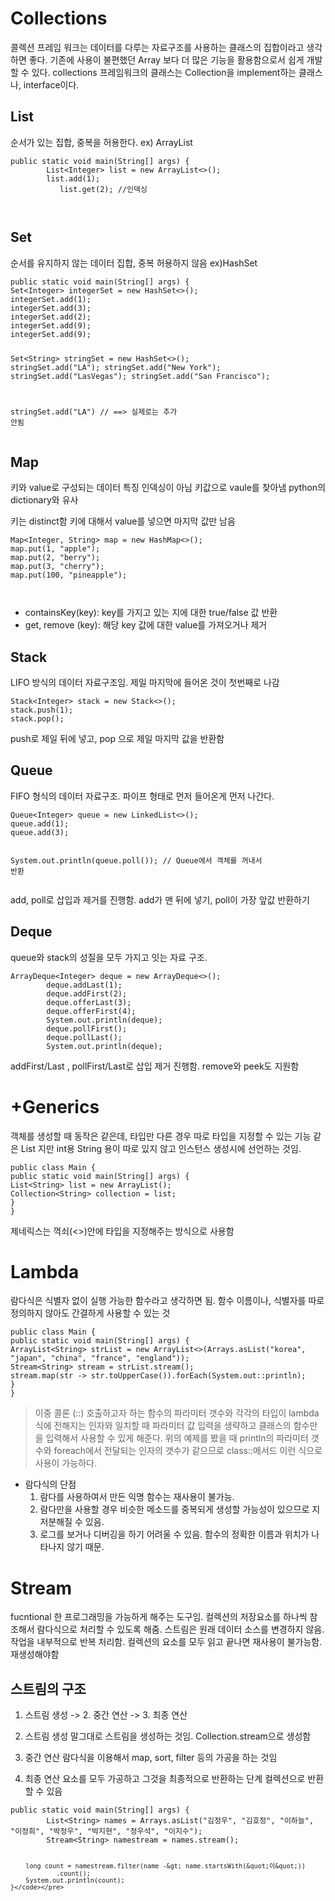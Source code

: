 <h1 id="collections">Collections</h1>
<p>콜렉션 프레임 워크는 데이터를 다루는 자료구조를 사용하는 클래스의 집합이라고 생각하면 좋다. 기존에 사용이 불편했던 Array 보다 더 많은 기능을 활용함으로서 쉽게 개발할 수 있다.
collections 프레임워크의 클래스는 Collection을 implement하는 클래스나, interface이다. </p>
<h2 id="list">List</h2>
<p>순서가 있는 집합, 중복을 허용한다. ex) ArrayList</p>
<pre><code class="language-java">public static void main(String[] args) {
        List&lt;Integer&gt; list = new ArrayList&lt;&gt;();
        list.add(1);
           list.get(2); //인덱싱

</code></pre>
<h2 id="set">Set</h2>
<p>순서를 유지하지 않는 데이터 집합, 중복 허용하지 않음 ex)HashSet</p>
<pre><code>public static void main(String[] args) {
Set&lt;Integer&gt; integerSet = new HashSet&lt;&gt;();
integerSet.add(1);
integerSet.add(3);
integerSet.add(2);
integerSet.add(9);
integerSet.add(9);

Set&lt;String&gt; stringSet = new HashSet&lt;&gt;();
stringSet.add(&quot;LA&quot;);
stringSet.add(&quot;New York&quot;);
stringSet.add(&quot;LasVegas&quot;);
stringSet.add(&quot;San Francisco&quot;);

stringSet.add(&quot;LA&quot;) // ==&gt; 실제로는 추가 안됨</code></pre><h2 id="map">Map</h2>
<p>키와 value로 구성되는 데이터 특징 인덱싱이 아님 키값으로 vaule를 찾아냄 python의 dictionary와 유사</p>
<p>키는 distinct함 키에 대해서 value를 넣으면 마지막 값만 남음</p>
<pre><code class="language-java">Map&lt;Integer, String&gt; map = new HashMap&lt;&gt;();
map.put(1, &quot;apple&quot;);
map.put(2, &quot;berry&quot;);
map.put(3, &quot;cherry&quot;);
map.put(100, &quot;pineapple&quot;);

</code></pre>
<ul>
<li>containsKey(key): key를 가지고 있는 지에 대한 true/false 값 반환</li>
<li>get, remove (key): 해당 key 값에 대한 value를 가져오거나 제거</li>
</ul>
<h2 id="stack">Stack</h2>
<p>LIFO 방식의 데이터 자료구조임. 제일 마지막에 들어온 것이 첫번째로 나감</p>
<pre><code class="language-java">Stack&lt;Integer&gt; stack = new Stack&lt;&gt;();
stack.push(1);
stack.pop();</code></pre>
<p>push로 제일 뒤에 넣고, pop 으로 제일 마지막 값을 반환함</p>
<h2 id="queue">Queue</h2>
<p>FIFO 형식의 데이터 자료구조. 파이프 형태로 먼저 들어온게 먼저 나간다.</p>
<pre><code class="language-java">Queue&lt;Integer&gt; queue = new LinkedList&lt;&gt;();
queue.add(1);
queue.add(3);

System.out.println(queue.poll()); // Queue에서 객체를 꺼내서 반환</code></pre>
<p>add, poll로 삽입과 제거를 진행함. add가 맨 뒤에 넣기, poll이 가장 앞값 반환하기</p>
<h2 id="deque">Deque</h2>
<p>queue와 stack의 성질을 모두 가지고 잇는 자료 구조. </p>
<pre><code class="language-java">ArrayDeque&lt;Integer&gt; deque = new ArrayDeque&lt;&gt;();
        deque.addLast(1);
        deque.addFirst(2);
        deque.offerLast(3);
        deque.offerFirst(4);
        System.out.println(deque);
        deque.pollFirst();
        deque.pollLast();
        System.out.println(deque);</code></pre>
<p>addFirst/Last , pollFirst/Last로 삽입 제거 진행함. remove와 peek도 지원함</p>
<h1 id="generics">+Generics</h1>
<p>객체를 생성할 때 동작은 같은데, 타입만 다른 경우 따로 타입을 지정할 수 있는 기능
같은 List 지만 int용 String 용이 따로 있지 않고 인스턴스 생성시에 선언하는 것임.</p>
<pre><code class="language-java">public class Main {
public static void main(String[] args) {
List&lt;String&gt; list = new ArrayList();
Collection&lt;String&gt; collection = list;
}
}
</code></pre>
<p>제네릭스는 꺽쇠(&lt;&gt;)안에 타입을 지정해주는 방식으로 사용함</p>
<h1 id="lambda">Lambda</h1>
<p>람다식은 식별자 없이 실행 가능한 함수라고 생각하면 됨. 함수 이름이나, 식별자를 따로 정의하지 않아도 간결하게 사용할 수 있는 것</p>
<pre><code class="language-java">public class Main {
public static void main(String[] args) {
ArrayList&lt;String&gt; strList = new ArrayList&lt;&gt;(Arrays.asList(&quot;korea&quot;, &quot;japan&quot;, &quot;china&quot;, &quot;france&quot;, &quot;england&quot;));
Stream&lt;String&gt; stream = strList.stream();
stream.map(str -&gt; str.toUpperCase()).forEach(System.out::println);
}
}
</code></pre>
<blockquote>
<p>이중 콜론 (::)
호출하고자 하는 함수의 파라미터 갯수와 각각의 타입이 lambda식에 전해지는 인자와 일치할 때 파라미터 값 입력을 생략하고 클래스의 함수만을 입력해서 사용할 수 있게 해준다.
위의 예제를 봤을 때 println의 파라미터 갯수와 foreach에서 전달되는 인자의 갯수가 같으므로 class::메서드 이런 식으로 사용이 가능하다.</p>
</blockquote>
<ul>
<li>람다식의 단점<ol>
<li>람다를 사용하여서 만든 익명 함수는 재사용이 불가능.</li>
<li>람다만을 사용할 경우 비슷한 메소드를 중복되게 생성할 가능성이 있으므로 지저분해질 수 있음.</li>
<li>로그를 보거나 디버깅을 하기 어려울 수 있음. 함수의 정확한 이름과 위치가 나타나지 않기 때문.</li>
</ol>
</li>
</ul>
<h1 id="stream">Stream</h1>
<p>fucntional 한 프로그래밍을 가능하게 해주는 도구임. 컬렉션의 저장요소를 하나씩 참조해서 람다식으로 처리할 수 있도록 해줌.
스트림은 원래 데이터 소스를 변경하지 않음. 작업을 내부적으로 반복 처리함. 컬렉션의 요소를 모두 읽고 끝나면 재사용이 불가능함. 재생성해야함</p>
<h2 id="스트림의-구조">스트림의 구조</h2>
<ol>
<li><p>스트림 생성 -&gt; 2. 중간 연산 -&gt; 3. 최종 연산</p>
</li>
<li><p>스트림 생성
말그대로 스트림을 생성하는 것임. Collection.stream으로 생성함</p>
</li>
<li><p>중간 연산
람다식을 이용해서 map, sort, filter 등의 가공을 하는 것임</p>
</li>
<li><p>최종 연산
요소를 모두 가공하고 그것을 최종적으로 반환하는 단계 컬렉션으로 반환 할 수 있음</p>
</li>
</ol>
<pre><code class="language-java">public static void main(String[] args) {
        List&lt;String&gt; names = Arrays.asList(&quot;김정우&quot;, &quot;김호정&quot;, &quot;이하늘&quot;, &quot;이정희&quot;, &quot;박정우&quot;, &quot;박지현&quot;, &quot;정우석&quot;, &quot;이지수&quot;);
        Stream&lt;String&gt; namestream = names.stream();

        long count = namestream.filter(name -&gt; name.startsWith(&quot;이&quot;))
                .count();
        System.out.println(count);
    }</code></pre>